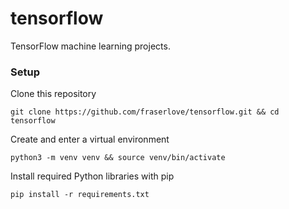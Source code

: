 # tensorflow
TensorFlow machine learning projects.

### Setup
Clone this repository
```
git clone https://github.com/fraserlove/tensorflow.git && cd tensorflow
```

Create and enter a virtual environment
```
python3 -m venv venv && source venv/bin/activate
```
Install required Python libraries with pip
```
pip install -r requirements.txt
```